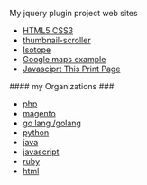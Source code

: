 My jquery plugin project web sites 
<ul>
    <li><a href="https://stnc.github.io/html5-CSS3-site/">HTML5 CSS3 </a></li>
    <li><a href="https://stnc.github.io/jquery-thumbnail-scroller/">thumbnail-scroller </a></li>
    <li><a href="https://stnc.github.io/isotope-easy-alternative/">Isotope  </a></li>
        <li><a href="https://stnc.github.io/google-maps">Google maps example  </a></li>
         <li><a href="https://stnc.github.io/this_is_print_page">Javasciprt This Print Page</a></li>
</ul>
#### my Organizations ###
<ul>
      <li><a href="https://github.com/stnc-php/">php </a></li>
        <li><a href="https://github.com/stnc-magento">magento  </a></li>
           <li><a href="https://github.com/stnc-go">go lang /golang   </a></li>
    <li><a href="https://github.com/stnc-python">python </a></li>
    <li><a href="https://github.com/stnc-java">java  </a></li>
        <li><a href="https://github.com/stnc-javascript">javascript  </a></li>
      <li><a href="https://github.com/stnc-ruby">ruby  </a></li>
      <li><a href="https://github.com/stnc-html">html  </a></li>
</ul>
